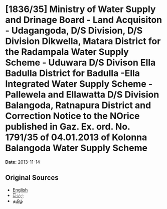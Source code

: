 # [1836/35] Ministry of Water Supply and Drinage Board - Land Acquisiton - Udagangoda, D/S Division, D/S Division Dikwella, Matara District for the Radampala Water Supply Scheme - Uduwara D/S Divison Ella Badulla District for Badulla -Ella Integrated Water Supply Scheme - Pallewela and Ellawatta D/S Division Balangoda, Ratnapura District and Correction Notice to the NOrice published in Gaz. Ex. ord. No. 1791/35 of 04.01.2013 of Kolonna Balangoda Water Supply Scheme

**Date:** 2013-11-14

## Original Sources

- [English](https://documents.gov.lk/view/extra-gazettes/2013/11/1836-35_E.pdf)
- [සිංහල](https://documents.gov.lk/view/extra-gazettes/2013/11/1836-35_S.pdf)
- [தமிழ்](https://documents.gov.lk/view/extra-gazettes/2013/11/1836-35_T.pdf)
